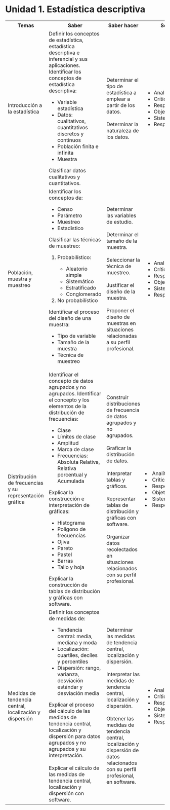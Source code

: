 <h1>Unidad 1. Estadística descriptiva</h1>
<table>
  <tr>
    <th>Temas</th>
    <th>Saber</th>
    <th>Saber hacer</th>
    <th>Ser</th>
  </tr>
  <tr>
    <td>Introducción a la estadística</td>
    <td>Definir los conceptos de
estadística, estadística
descriptiva e inferencial y
      sus aplicaciones.<br>
Identificar los conceptos de
estadística descriptiva:
 <ul>
   <li>Variable estadística</li>
<li>Datos: cualitativos,
cuantitativos discretos y
  continuos</li>
   <li>Población finita e infinita</li>
   <li>Muestra</li>
      </ul>
Clasificar datos cualitativos
y cuantitativos.</td>
    <td>Determinar el tipo de
estadística a emplear a
partir de los datos.<br><br>
Determinar la naturaleza de
los datos.</td>
    <td>
      <ul>
        <li>Analítico</li>
        <li>Crítico</li>
        <li>Respeto</li>
        <li>Objetivo</li>
        <li>Sistemático</li>
        <li>Responsable</li>
      </ul>
    </td>
  </tr>
  <tr>
    <td>Población,
muestra y
muestreo</td>
    <td>Identificar los conceptos de:
      <ul>
        <li>Censo</li>
        <li>Parámetro</li>
        <li>Muestreo</li>
        <li>Estadístico</li>
      </ul>
Clasificar las técnicas de
muestreo:
      <ol>
        <li>Probabilístico:</li>
        <ul>
          <li>Aleatorio simple</li>
          <li>Sistemático</li>
          <li>Estratificado</li>
          <li>Conglomerado</li>
        </ul>
        <li>No probabilístico</li>
      </ol>
Identificar el proceso del
diseño de una muestra:
      <ul>
        <li>Tipo de variable</li>
        <li>Tamaño de la muestra</li>
        <li>Técnica de muestreo</li>
      </ul>
        </td>
    <td>Determinar las variables de
estudio.<br><br>
Determinar el tamaño de la
muestra.<br><br>
Seleccionar la técnica de
muestreo.<br><br>
Justificar el diseño de la
muestra.<br><br>
Proponer el diseño de
muestras en situaciones
relacionadas a su perfil
profesional.</td>
    <td>
      <ul>
        <li>Analítico</li>
        <li>Crítico</li>
        <li>Respeto</li>
        <li>Objetivo</li>
        <li>Sistemático</li>
        <li>Responsable</li></ul>
    </td>
  </tr>
  <tr>
    <td>Distribución de
frecuencias y
su
representación
gráfica</td>
    <td>Identificar el concepto de
datos agrupados y no
agrupados.
Identificar el concepto y los
elementos de la distribución
de frecuencias:
      <ul>
        <li>Clase</li>
        <li>Límites de clase</li>
        <li>Amplitud</li>
        <li>Marca de clase</li>
        <li>Frecuencias: Absoluta
Relativa, Relativa
          porcentual y Acumulada</li>
      </ul>
Explicar la construcción e
interpretación de gráficas:
      <ul>
        <li>Histograma</li>
        <li>Polígono de frecuencias</li>
        <li>Ojiva</li>
        <li>Pareto</li>
        <li>Pastel</li>
        <li>Barras</li>
        <li>Tallo y hoja</li>
      </ul>
Explicar la construcción de
tablas de distribución y
gráficas con software.</td>
    <td>Construir distribuciones de
frecuencia de datos
agrupados y no agrupados.<br><br>
Graficar la distribución de
datos.<br><br>
Interpretar tablas y gráficos.<br><br>
Representar tablas de
distribución y gráficas con
software.<br><br>
Organizar datos
recolectados en situaciones
relacionados con su perfil
profesional.</td>
    <td>
      <li>Analítico</li>
      <li>Crítico</li>
      <li>Respeto</li>
      <li>Objetivo</li>
      <li>Sistemático</li>
      <li>Responsable</li></td>
  </tr>
  <tr>
    <td>Medidas de
tendencia
central,
localización y
dispersión</td>
    <td>Definir los conceptos de
medidas de:
      <ul>
<li>Tendencia central: media,
  mediana y moda</li>
<li>Localización: cuartíles,
  decíles y percentiles</li>
<li>Dispersión: rango,
varianza, desviación
estándar y desviación
  media</li>
      </ul>
Explicar el proceso del
cálculo de las medidas de
tendencia central,
localización y dispersión
para datos agrupados y no
agrupados y su
interpretación.<br><br>
Explicar el cálculo de las
medidas de tendencia
central, localización y
dispersión con software.</td>
    <td>Determinar las medidas de
tendencia central,
localización y dispersión.<br><br>
Interpretar las medidas de
tendencia central,
localización y dispersión.<br><br>
Obtener las medidas de
tendencia central,
localización y dispersión de
datos relacionados con su
perfil profesional, en
software.</td>
    <td>
      <ul>
        <li>Analítico</li>
        <li>Crítico</li>
        <li>Respeto</li>
        <li>Objetivo</li>
        <li>Sistemático</li>
        <li>Responsable</li></td>
  </tr>
 </table>
